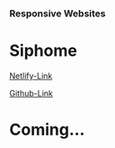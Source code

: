 ### Responsive Websites

# Siphome

[Netlify-Link](https://siphome.netlify.app)

[Github-Link](https://github.com/celebitolga/siphome)


# Coming...